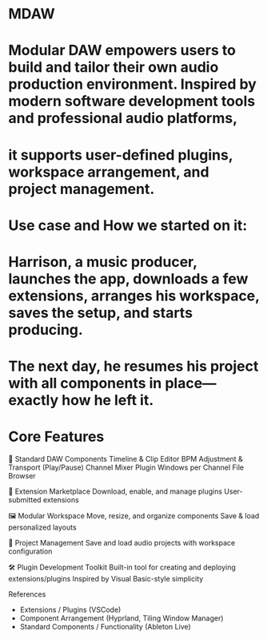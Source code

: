 # MDAW
# Modular DAW empowers users to build and tailor their own audio production environment. Inspired by modern software development tools and professional audio platforms, 
# it supports user-defined plugins, workspace arrangement, and project management.

# Use case and How we started on it:
# Harrison, a music producer, launches the app, downloads a few extensions, arranges his workspace, saves the setup, and starts producing. 
# The next day, he resumes his project with all components in place—exactly how he left it.

# Core Features 
  🎼 Standard DAW Components
      Timeline & Clip Editor
      BPM Adjustment & Transport (Play/Pause)
      Channel Mixer
      Plugin Windows per Channel
      File Browser
      
 🧩 Extension Marketplace
    Download, enable, and manage plugins
    User-submitted extensions

 🖼️ Modular Workspace
    Move, resize, and organize components
    Save & load personalized layouts
    
 💾 Project Management
    Save and load audio projects with workspace configuration

 🛠️ Plugin Development Toolkit
    Built-in tool for creating and deploying extensions/plugins
    Inspired by Visual Basic-style simplicity

 References
 - Extensions / Plugins (VSCode)
 - Component Arrangement (Hyprland, Tiling Window Manager)
 - Standard Components / Functionality (Ableton Live)

   


